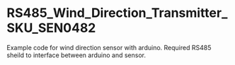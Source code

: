 # RS485_Wind_Direction_Transmitter_SKU_SEN0482
Example code for wind direction sensor with arduino.
Required RS485 sheild to interface between arduino and sensor.
